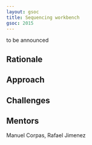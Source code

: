 ```yaml
---
layout: gsoc 
title: Sequencing workbench
gsoc: 2015
---
```


to be announced
    
Rationale
---------

Approach
--------

Challenges
---------

Mentors
---------

Manuel Corpas, Rafael Jimenez
